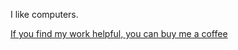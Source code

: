 I like computers.

[If you find my work helpful, you can buy me a coffee](buymeacoffee.com/ydfPU75)
